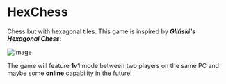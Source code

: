# HexChess
Chess but with hexagonal tiles. This game is inspired by **_Gliński's Hexagonal Chess_**:

![image](https://github.com/Treszyk/HexChess/assets/79578683/7075c058-f4ee-4aab-85a9-ff10f245e856)

The game will feature **1v1** mode between two players on the same PC and maybe some **online** capability in the future!

